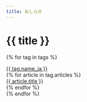 ```yaml
---
title: おしらせ
---
```

{{ title }}
==
{% for tag in tags %}
<div>
  <div>
    <a href="/news/list?tag={{ tag.name_en }}">{{ tag.name_ja }}</a>
  </div>
  {% for article in tag.articles %}
    <div>
      <a href="/{{ article.lang }}/news/{{ article.url }}">{{ article.title }}</a>
    </div>
  {% endfor %}
</div>
{% endfor %}
